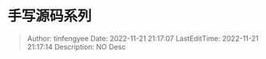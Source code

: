 # 手写源码系列 <!-- omit in toc -->

> Author: tinfengyee
> Date: 2022-11-21 21:17:07
> LastEditTime: 2022-11-21 21:17:14
> Description: NO Desc

